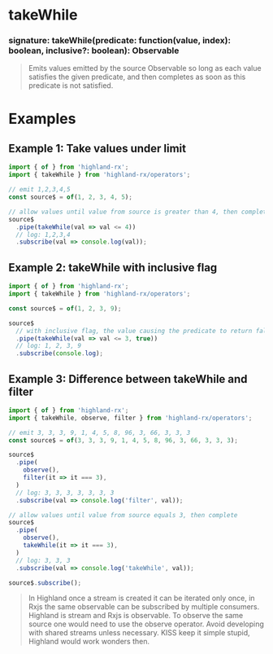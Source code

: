 # takeWhile
### signature: takeWhile(predicate: function(value, index): boolean, inclusive?: boolean): Observable
> Emits values emitted by the source Observable so long as each value satisfies the given predicate, and then completes as soon as this predicate is not satisfied.

# Examples
## Example 1: Take values under limit
```javascript
import { of } from 'highland-rx';
import { takeWhile } from 'highland-rx/operators';

// emit 1,2,3,4,5
const source$ = of(1, 2, 3, 4, 5);

// allow values until value from source is greater than 4, then complete
source$
  .pipe(takeWhile(val => val <= 4))
  // log: 1,2,3,4
  .subscribe(val => console.log(val));
```

## Example 2: takeWhile with inclusive flag
```javascript
import { of } from 'highland-rx';
import { takeWhile } from 'highland-rx/operators';

const source$ = of(1, 2, 3, 9);

source$
  // with inclusive flag, the value causing the predicate to return false will also be emitted
  .pipe(takeWhile(val => val <= 3, true))
  // log: 1, 2, 3, 9
  .subscribe(console.log);
```

## Example 3: Difference between takeWhile and filter
```javascript
import { of } from 'highland-rx';
import { takeWhile, observe, filter } from 'highland-rx/operators';

// emit 3, 3, 3, 9, 1, 4, 5, 8, 96, 3, 66, 3, 3, 3
const source$ = of(3, 3, 3, 9, 1, 4, 5, 8, 96, 3, 66, 3, 3, 3);

source$
  .pipe(
    observe(),
    filter(it => it === 3),
  )
  // log: 3, 3, 3, 3, 3, 3, 3
  .subscribe(val => console.log('filter', val));

// allow values until value from source equals 3, then complete
source$
  .pipe(
    observe(),
    takeWhile(it => it === 3),
  )
  // log: 3, 3, 3
  .subscribe(val => console.log('takeWhile', val));

source$.subscribe();
```
> In Highland once a stream is created it can be iterated only once, in Rxjs the same observable can be subscribed by multiple consumers. Highland is stream and Rxjs is observable. To observe the same source one would need to use the observe operator. Avoid developing with shared streams unless necessary. KISS keep it simple stupid, Highland would work wonders then.